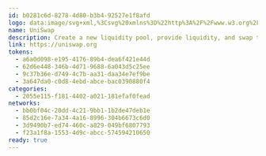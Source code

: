 ```yaml
---
id: b0281c6d-8278-4d80-b3b4-92527e1f8afd
logo: data:image/svg+xml,%3Csvg%20xmlns%3D%22http%3A%2F%2Fwww.w3.org%2F2000%2Fsvg%22%20width%3D%2248%22%20height%3D%2248%22%20fill%3D%22none%22%3E%3Crect%20width%3D%2248%22%20height%3D%2248%22%20fill%3D%22url(%23a)%22%20rx%3D%2224%22%2F%3E%3Cpath%20fill%3D%22%23FF007A%22%20fill-rule%3D%22evenodd%22%20d%3D%22M11.917%2012.099c2.885%203.479%205.1%205.434%206.162%206.372.362.32.59.521.665.624.245.336.153.638-.266.875-.233.131-.712.264-.951.264-.271%200-.364-.104-.364-.104l-.056-.049c-.134-.114-.288-.246-.997-1.497a245.898%20245.898%200%200%200-2.084-3.186c-.06-.055-.058-.053%201.97%203.553.26.598.147.895.09%201.045a.299.299%200%200%200-.025.09c0%20.217-.06.332-.33.631-.451.5-.652%201.061-.798%202.223-.163%201.303-.621%202.223-1.891%203.797-.744.922-.866%201.09-1.053%201.462-.237.468-.302.73-.328%201.32a4.088%204.088%200%200%200%20.218%201.626c.168.523.344.868.793%201.558.387.596.61%201.04.61%201.212%200%20.138.026.138.626.004%201.435-.322%202.6-.889%203.256-1.583.406-.43.501-.668.504-1.256.002-.386-.011-.466-.116-.688-.17-.36-.481-.66-1.166-1.125-.896-.61-1.28-1.1-1.385-1.775-.087-.553.014-.944.51-1.977.513-1.07.64-1.525.727-2.603.055-.697.132-.971.334-1.192.21-.23.399-.308.918-.378.848-.115%201.387-.333%201.83-.74.385-.352.546-.691.57-1.202l.02-.387-.215-.25c-.779-.902-8.3-7.374-8.347-7.374-.01%200%20.246.32.57.71Zm1.801%2018.128a.683.683%200%200%200-.211-.903c-.279-.184-.71-.097-.71.142%200%20.073.04.127.131.173.155.08.166.168.045.35-.123.183-.113.345.028.454.227.177.549.08.717-.216Z%22%20clip-rule%3D%22evenodd%22%2F%3E%3Cpath%20fill%3D%22%23FF007A%22%20d%3D%22M19.017%2013.331c-.348-.053-.362-.06-.199-.085.313-.047%201.053.018%201.563.138%201.19.281%202.272%201.002%203.428%202.28l.307.34.439-.07c1.85-.295%203.733-.06%205.307.662.433.2%201.116.595%201.202.697.027.032.077.24.11.463.117.771.059%201.362-.178%201.803-.13.24-.136.316-.05.521a.51.51%200%200%200%20.454.285c.39%200%20.812-.629%201.007-1.504l.078-.347.153.173c.842.948%201.504%202.242%201.618%203.162l.03.24-.142-.218c-.244-.375-.489-.631-.802-.837-.565-.372-1.163-.498-2.745-.581-1.43-.075-2.238-.196-3.04-.456-1.365-.442-2.053-1.031-3.673-3.145-.72-.939-1.166-1.458-1.608-1.877-1.006-.95-1.994-1.449-3.26-1.644Z%22%2F%3E%3Cpath%20fill%3D%22%23FF007A%22%20d%3D%22M31.386%2015.427c.036-.629.121-1.044.294-1.423.068-.15.132-.272.142-.272.01%200-.02.11-.066.246-.125.367-.146.87-.06%201.456.11.742.173.85.962%201.652.37.376.802.85.958%201.054l.284.37-.284-.264c-.348-.324-1.146-.955-1.322-1.046-.119-.06-.136-.06-.21.013-.067.067-.08.167-.09.639-.015.736-.116%201.21-.36%201.682-.131.255-.152.2-.033-.088.09-.215.098-.31.098-1.023-.002-1.432-.173-1.776-1.176-2.366a11.03%2011.03%200%200%200-.93-.48c-.258-.113-.463-.213-.456-.22.029-.028%201.007.256%201.401.406.586.224.683.253.754.226.047-.018.07-.156.094-.562Zm-12.741-1.099c-.095%201.106.341%202.585%201.047%203.55.546.748%201.393%201.329%202.019%201.385.41.037.533-.09.347-.36-.257-.373-.573-.948-.657-1.194a13.009%2013.009%200%200%201-.251-1.004c-.294-1.363-.583-1.893-1.251-2.296a4.042%204.042%200%200%200-1.065-.394l-.16-.03-.03.343Zm11.885%2010.73c-3.294-1.319-4.455-2.463-4.455-4.394%200-.285.01-.517.022-.517.012%200%20.14.094.283.208.669.533%201.417.76%203.488%201.06%201.219.178%201.905.32%202.538.529%202.01.663%203.255%202.008%203.552%203.84.086.533.035%201.532-.104%202.058-.11.416-.447%201.165-.537%201.194-.025.007-.049-.087-.055-.215-.034-.688-.384-1.358-.971-1.86-.668-.57-1.566-1.025-3.76-1.903Zm-2.472-.145c.046.137.118.449.16.693.263%201.561-.561%202.822-2.165%203.311-.17.052-.839.182-1.487.29-1.31.216-1.896.37-2.484.651-.416.2-.921.499-.891.529.01.01.105-.014.211-.05.741-.26%201.566-.393%202.82-.458a25.159%2025.159%200%200%200%201.257-.091c1.117-.14%201.89-.477%202.493-1.086.335-.339.534-.654.695-1.1.102-.282.116-.387.117-.887%200-.51-.012-.603-.122-.916-.145-.411-.316-.72-.532-.96l-.156-.175.084.249Z%22%2F%3E%3Cpath%20fill%3D%22%23FF007A%22%20d%3D%22M29.728%2028.272c-.438-.935-.539-1.838-.299-2.68.026-.09.067-.164.092-.164.025%200%20.128.055.23.123.201.135.606.362%201.684.947%201.345.729%202.112%201.293%202.634%201.938.456.564.739%201.208.875%201.992.077.444.032%201.513-.083%201.96-.362%201.411-1.202%202.52-2.401%203.166a3.09%203.09%200%200%201-.35.173c-.018%200%20.047-.162.142-.36.403-.838.449-1.653.144-2.56-.187-.555-.567-1.233-1.336-2.379-.893-1.332-1.113-1.686-1.332-2.156ZM21.48%2031.34c-1.385.224-2.906.953-4.13%201.98l-.363.305.32.05c1.67.258%202.119.488%203.277%201.674.666.682.891.834%201.444.974.812.206%201.612-.172%201.887-.892.123-.322.106-.854-.034-1.122-.335-.637-1.31-.842-1.782-.376-.393.389-.278.974.21%201.075.112.023.109.018-.028-.044-.214-.096-.307-.23-.308-.441-.003-.497.57-.776%201.102-.538.39.175.544.404.544.804%200%20.617-.528%201.081-1.142%201.005a1.68%201.68%200%200%201-.946-.491c-.542-.61-.33-1.57.426-1.94.576-.28%201.342-.21%201.936.176.682.444.972.85%201.56%202.182.191.434.438.922.547%201.085.557.828%201.224%201.235%202.027%201.235.443%200%20.777-.081%201.196-.29.312-.154.753-.448.721-.48-.009-.008-.138.032-.287.09-.877.34-1.769.316-2.287-.06-.326-.238-.589-.71-.724-1.301-.023-.102-.1-.554-.172-1.004-.18-1.14-.353-1.653-.756-2.24-.412-.603-1.205-1.108-2.092-1.333-.553-.141-1.548-.18-2.145-.083Z%22%2F%3E%3Cpath%20fill%3D%22%23FF007A%22%20fill-rule%3D%22evenodd%22%20d%3D%22M19.54%2022.525c.12-.44.507-.859.905-.98.253-.077.775-.028%201.021.096.476.241.822.79.747%201.185-.091.483-.879.869-1.785.875-.462.003-.633-.059-.81-.293-.11-.145-.15-.615-.077-.883Zm1.804-.712c.238.145.3.358.16.555-.097.136-.395.265-.612.265-.327%200-.684-.23-.684-.442%200-.425.684-.652%201.136-.378Z%22%20clip-rule%3D%22evenodd%22%2F%3E%3Cdefs%3E%3ClinearGradient%20id%3D%22a%22%20x1%3D%2248%22%20x2%3D%220%22%20y1%3D%220%22%20y2%3D%2248%22%20gradientUnits%3D%22userSpaceOnUse%22%3E%3Cstop%20stop-color%3D%22%23FED4E8%22%2F%3E%3Cstop%20offset%3D%221%22%20stop-color%3D%22%23FCFDFF%22%2F%3E%3C%2FlinearGradient%3E%3C%2Fdefs%3E%3C%2Fsvg%3E
name: UniSwap
description: Create a new liquidity pool, provide liquidity, and swap tokens.
link: https://uniswap.org
tokens:
  - a6a0d098-e195-4176-89b4-dea6f421e44d
  - 62d6e448-346b-4d71-9688-6a043d5c25ee
  - 9c37b36e-d749-4c7b-aa31-daa34e7ef9be
  - 3a647da0-c0d8-4ebd-abce-bac0390880f4
categories:
  - 2055e115-f181-4402-a021-181efaf0fead
networks:
  - bb0bf04c-20dd-4c21-9bb1-1b2de47deb1e
  - 85d2c16e-7a34-4a16-8996-304b6673c6d0
  - 3d9490b7-ed74-460c-a829-049bf6807793
  - f23a1f8a-1553-4d9c-abcc-574594210650
ready: true
---
```

